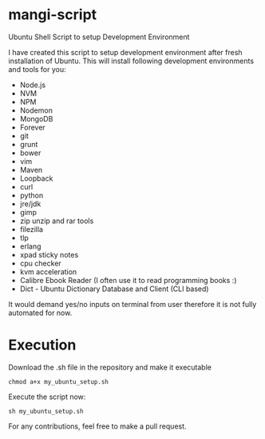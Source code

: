 # mangi-script
Ubuntu Shell Script to setup Development Environment

I have created this script to setup development environment after fresh installation of Ubuntu. This will install following development environments and tools for you:

- Node.js
- NVM
- NPM
- Nodemon
- MongoDB
- Forever
- git
- grunt
- bower
- vim
- Maven
- Loopback
- curl
- python
- jre/jdk
- gimp
- zip unzip and rar tools
- filezilla
- tlp
- erlang
- xpad sticky notes
- cpu checker
- kvm acceleration
- Calibre Ebook Reader (I often use it to read programming books :)
- Dict - Ubuntu Dictionary Database and Client (CLI based)

It would demand yes/no inputs on terminal from user therefore it is not fully automated for now.

# Execution

Download the .sh file in the repository and make it executable

`chmod a+x my_ubuntu_setup.sh`

Execute the script now:

`sh my_ubuntu_setup.sh`

For any contributions, feel free to make a pull request.

